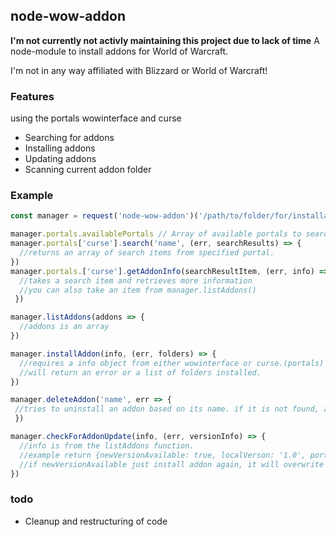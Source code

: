 ## node-wow-addon
**I'm not currently not activly maintaining this project due to lack of time**
A node-module to install addons for World of Warcraft.

I'm not in any way affiliated with Blizzard or World of Warcraft!

### Features
using the portals wowinterface and curse
* Searching for addons
* Installing addons
* Updating addons
* Scanning current addon folder

### Example
```javascript
const manager = request('node-wow-addon')('/path/to/folder/for/installation/of/addons')

manager.portals.availablePortals // Array of available portals to search from, 'wowinterface', 'curse'
manager.portals['curse'].search('name', (err, searchResults) => {
  //returns an array of search items from specified portal.
})
manager.portals.['curse'].getAddonInfo(searchResultItem, (err, info) => {
  //takes a search item and retrieves more information
  //you can also take an item from manager.listAddons()
 })

manager.listAddons(addons => {
  //addons is an array  
})

manager.installAddon(info, (err, folders) => {
  //requires a info object from either wowinterface or curse.(portals)
  //will return an error or a list of folders installed.
})

manager.deleteAddon('name', err => {
 //tries to uninstall an addon based on its name. if it is not found, and error will be returned
 })

manager.checkForAddonUpdate(info, (err, versionInfo) => {
  //info is from the listAddons function.
  //example return {newVersionAvailable: true, localVerson: '1.0', portalVersion: '2.0'}
  //if newVersionAvailable just install addon again, it will overwrite previous.
})
```

### todo
* Cleanup and restructuring of code
